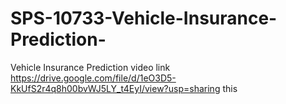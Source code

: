 # SPS-10733-Vehicle-Insurance-Prediction-
Vehicle Insurance Prediction  video link https://drive.google.com/file/d/1eO3D5-KkUfS2r4q8h00bvWJ5LY_t4EyI/view?usp=sharing
this 

